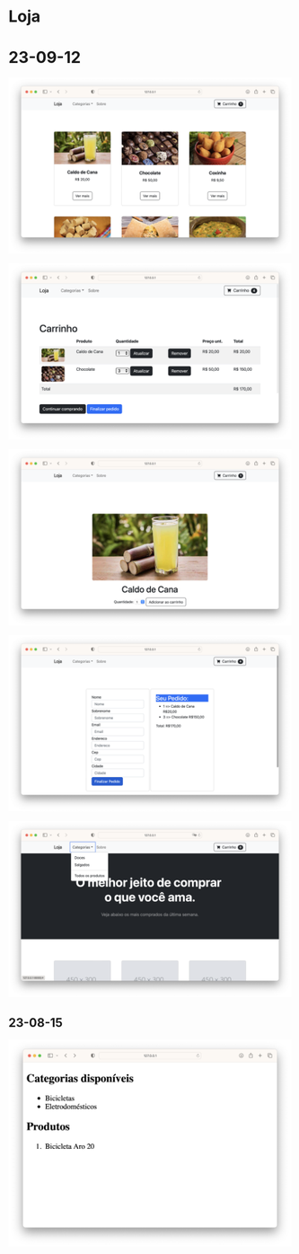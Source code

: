 # Loja

# 23-09-12

![](readme/3.png)

![](readme/5.png)

![](readme/4.png)

![](readme/6.png)

![](readme/2.png)

## 23-08-15

![](readme/1.png)
